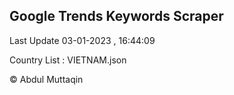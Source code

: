 

## Google Trends Keywords Scraper 
 
Last Update 03-01-2023 , 16:44:09

Country List :
VIETNAM.json



© Abdul Muttaqin 

